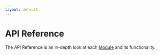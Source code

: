 ```yaml
---
layout: default
---
```


# API Reference

The API Reference is an in-depth look at each [Module][docs.modules] and its functionality.

[docs.modules]: docs/dev/modules
